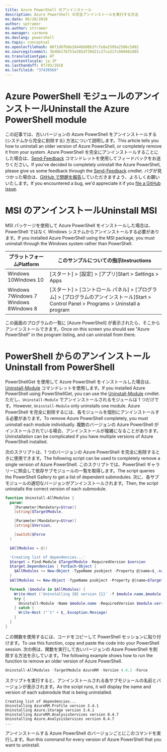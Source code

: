 ```yaml
---
title: Azure PowerShell のアンインストール
description: Azure PowerShell の完全アンインストールを実行する方法
ms.date: 06/20/2018
author: sptramer
ms.author: sttramer
ms.manager: carmonm
ms.devlang: powershell
ms.topic: conceptual
ms.openlocfilehash: 8071d6fb0e2644bb00b3fcfe8a2595e2586c5d02
ms.sourcegitcommit: 3bdbb176753e285df39d21c27ca317c000482d85
ms.translationtype: HT
ms.contentlocale: ja-JP
ms.lasthandoff: 07/03/2018
ms.locfileid: "37439569"
---
```

# <a name="uninstall-the-azure-powershell-module"></a><span data-ttu-id="93518-103">Azure PowerShell モジュールのアンインストール</span><span class="sxs-lookup"><span data-stu-id="93518-103">Uninstall the Azure PowerShell module</span></span>

<span data-ttu-id="93518-104">この記事では、古いバージョンの Azure PowerShell をアンインストールする (システムから完全に削除する) 方法について説明します。</span><span class="sxs-lookup"><span data-stu-id="93518-104">This article tells you how to uninstall an older version of Azure PowerShell, or completely remove it from your system.</span></span> <span data-ttu-id="93518-105">Azure PowerShell を完全にアンインストールすることにした場合は、[Send-Feedback](/powershell/module/azurerm.profile/send-feedback) コマンドレットを使用してフィードバックをお送りください。</span><span class="sxs-lookup"><span data-stu-id="93518-105">If you've decided to completely uninstall the Azure PowerShell, please give us some feedback through the [Send-Feedback](/powershell/module/azurerm.profile/send-feedback) cmdlet.</span></span> <span data-ttu-id="93518-106">バグが見つかった場合は、[GitHub で問題を報告](https://github.com/azure/azure-powershell/issues)していただきますよう、よろしくお願いいたします。</span><span class="sxs-lookup"><span data-stu-id="93518-106">If you encountered a bug, we'd appreciate it if you [file a GitHub issue](https://github.com/azure/azure-powershell/issues).</span></span>

# <a name="uninstall-msi"></a><span data-ttu-id="93518-107">MSI のアンインストール</span><span class="sxs-lookup"><span data-stu-id="93518-107">Uninstall MSI</span></span>

<span data-ttu-id="93518-108">MSI パッケージを使用して Azure PowerShell をインストールした場合は、PowerShell ではなく Windows システムからアンインストールする必要があります。</span><span class="sxs-lookup"><span data-stu-id="93518-108">If you installed Azure PowerShell using the MSI package, you must uninstall through the Windows system rather than PowerShell.</span></span>
 
| <span data-ttu-id="93518-109">プラットフォーム</span><span class="sxs-lookup"><span data-stu-id="93518-109">Platform</span></span> | <span data-ttu-id="93518-110">このサンプルについての指示</span><span class="sxs-lookup"><span data-stu-id="93518-110">Instructions</span></span> |
|----------|--------------|
| <span data-ttu-id="93518-111">Windows 10</span><span class="sxs-lookup"><span data-stu-id="93518-111">Windows 10</span></span> | <span data-ttu-id="93518-112">[スタート] > [設定] > [アプリ]</span><span class="sxs-lookup"><span data-stu-id="93518-112">Start > Settings > Apps</span></span> |
| <span data-ttu-id="93518-113">Windows 7</span><span class="sxs-lookup"><span data-stu-id="93518-113">Windows 7</span></span> </br><span data-ttu-id="93518-114">Windows 8</span><span class="sxs-lookup"><span data-stu-id="93518-114">Windows 8</span></span> | <span data-ttu-id="93518-115">[スタート] > [コントロール パネル] > [プログラム] > [プログラムのアンインストール]</span><span class="sxs-lookup"><span data-stu-id="93518-115">Start > Control Panel > Programs > Uninstall a program</span></span> |

<span data-ttu-id="93518-116">この画面のプログラムの一覧に [Azure PowerShell] が表示されたら、そこからアンインストールできます。</span><span class="sxs-lookup"><span data-stu-id="93518-116">Once on this screen you should see "Azure PowerShell" in the program listing, and can uninstall from there.</span></span>

# <a name="uninstall-from-powershell"></a><span data-ttu-id="93518-117">PowerShell からのアンインストール</span><span class="sxs-lookup"><span data-stu-id="93518-117">Uninstall from PowerShell</span></span>

<span data-ttu-id="93518-118">PowerShellGet を使用して Azure PowerShell をインストールした場合は、[Uninstall-Module](/powershell/module/powershellget/uninstall-module) コマンドレットを使用します。</span><span class="sxs-lookup"><span data-stu-id="93518-118">If you installed Azure PowerShell using PowerShellGet, you can use the [Uninstall-Module](/powershell/module/powershellget/uninstall-module) cmdlet.</span></span> <span data-ttu-id="93518-119">ただし、`Uninstall-Module` でアンインストールされるモジュールは 1 つだけです。</span><span class="sxs-lookup"><span data-stu-id="93518-119">However, `Uninstall-Module` only uninstalls one module.</span></span> <span data-ttu-id="93518-120">Azure PowerShell を完全に削除するには、各モジュールを個別にアンインストールする必要があります。</span><span class="sxs-lookup"><span data-stu-id="93518-120">To remove Azure PowerShell completely, you must uninstall each module individually.</span></span> <span data-ttu-id="93518-121">複数のバージョンの Azure PowerShell がインストールされている場合、アンインストールが複雑になることがあります。</span><span class="sxs-lookup"><span data-stu-id="93518-121">Uninstallation can be complicated if you have multiple versions of Azure PowerShell installed.</span></span>

<span data-ttu-id="93518-122">次のスクリプトは、1 つのバージョンの Azure PowerShell を完全に削除するときに使用できます。</span><span class="sxs-lookup"><span data-stu-id="93518-122">The following script can be used to completely remove a single version of Azure PowerShell.</span></span> <span data-ttu-id="93518-123">このスクリプトでは、PowerShell ギャラリーに照会して依存サブモジュールの一覧を取得します。</span><span class="sxs-lookup"><span data-stu-id="93518-123">The script queries the PowerShell Gallery to get a list of dependent submodules.</span></span> <span data-ttu-id="93518-124">次に、各サブモジュールの適切なバージョンがアンインストールされます。</span><span class="sxs-lookup"><span data-stu-id="93518-124">Then, the script uninstalls the correct version of each submodule.</span></span>

```powershell
function Uninstall-AllModules {
  param(
    [Parameter(Mandatory=$true)]
    [string]$TargetModule,

    [Parameter(Mandatory=$true)]
    [string]$Version,

    [switch]$Force
  )

  $AllModules = @()

  'Creating list of dependencies...'
  $target = Find-Module $TargetModule -RequiredVersion $version
  $target.Dependencies | ForEach-Object {
    $AllModules += New-Object -TypeName psobject -Property @{name=$_.name; version=$_.requiredversion}
  }
  $AllModules += New-Object -TypeName psobject -Property @{name=$TargetModule; version=$Version}

  foreach ($module in $AllModules) {
    Write-Host ('Uninstalling {0} version {1}' -f $module.name,$module.version)
    try {
      Uninstall-Module -Name $module.name -RequiredVersion $module.version -Force:$Force -ErrorAction Stop
    } catch {
      Write-Host ("`t" + $_.Exception.Message)
    }
  }
}
```

<span data-ttu-id="93518-125">この関数を使用するには、コードをコピーして PowerShell セッションに貼り付けます。</span><span class="sxs-lookup"><span data-stu-id="93518-125">To use this function, copy and paste the code into your PowerShell session.</span></span> <span data-ttu-id="93518-126">次の例は、関数を実行して古いバージョンの Azure PowerShell を削除する方法を示しています。</span><span class="sxs-lookup"><span data-stu-id="93518-126">The following example shows how to run the function to remove an older version of Azure PowerShell.</span></span>

```powershell
Uninstall-AllModules -TargetModule AzureRM -Version 4.4.1 -Force
```

<span data-ttu-id="93518-127">スクリプトを実行すると、アンインストールされる各サブモジュールの名前とバージョンが表示されます。</span><span class="sxs-lookup"><span data-stu-id="93518-127">As the script runs, it will display the name and version of each submodule that is being uninstalled.</span></span>

```output
Creating list of dependencies...
Uninstalling AzureRM.Profile version 3.4.1
Uninstalling Azure.Storage version 3.4.1
Uninstalling AzureRM.AnalysisServices version 0.4.7
Uninstalling Azure.AnalysisServices version 0.4.7
...
```

<span data-ttu-id="93518-128">アンインストールする Azure PowerShell のバージョンごとにこのコマンドを実行します。</span><span class="sxs-lookup"><span data-stu-id="93518-128">Run this command for every version of Azure PowerShell that you want to uninstall.</span></span>
